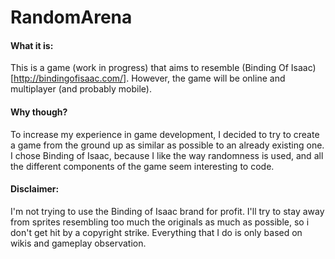 # RandomArena

#### What it is:


This is a game (work in progress) that aims to resemble (Binding Of Isaac)[http://bindingofisaac.com/]. However, the game will be online and multiplayer (and probably mobile).


#### Why though?


To increase my experience in game development, I decided to try to create a game from the ground up as similar as possible to an already existing one. I chose Binding of Isaac, because I like the way randomness is used, and all the different components of the game seem interesting to code.

#### Disclaimer:


I'm not trying to use the Binding of Isaac brand for profit. I'll try to stay away from sprites resembling too much the originals as much as possible, so i don't get hit by a copyright strike. Everything that I do is only based on wikis and gameplay observation.

